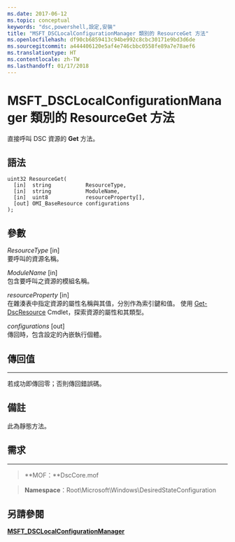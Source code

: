 ```yaml
---
ms.date: 2017-06-12
ms.topic: conceptual
keywords: "dsc,powershell,設定,安裝"
title: "MSFT_DSCLocalConfigurationManager 類別的 ResourceGet 方法"
ms.openlocfilehash: df90cb6859413c94be992c8cbc30171e9bd3d6de
ms.sourcegitcommit: a444406120e5af4e746cbbc0558fe89a7e78aef6
ms.translationtype: HT
ms.contentlocale: zh-TW
ms.lasthandoff: 01/17/2018
---
```

# <a name="resourceget-method-of-the-msftdsclocalconfigurationmanager-class"></a>MSFT_DSCLocalConfigurationManager 類別的 ResourceGet 方法

直接呼叫 DSC 資源的 **Get** 方法。

<a name="syntax"></a>語法
------

```mof
uint32 ResourceGet(
  [in]  string           ResourceType,
  [in]  string           ModuleName,
  [in]  uint8            resourceProperty[],
  [out] OMI_BaseResource configurations
);
```

<a name="parameters"></a>參數
----------

*ResourceType* \[in\]  
要呼叫的資源名稱。

*ModuleName* \[in\]  
包含要呼叫之資源的模組名稱。

*resourceProperty* \[in\]  
在雜湊表中指定資源的屬性名稱與其值，分別作為索引鍵和值。 使用 [Get-DscResource](https://technet.microsoft.com/en-us/library/dn521625.aspx) Cmdlet，探索資源的屬性和其類型。

*configurations* \[out\]  
傳回時，包含設定的內嵌執行個體。

## <a name="return-value"></a>傳回值
------------

若成功即傳回零；否則傳回錯誤碼。

## <a name="remarks"></a>備註

此為靜態方法。

## <a name="requirements"></a>需求
------------
>**MOF：**DscCore.mof

>**Namespace**：Root\Microsoft\Windows\DesiredStateConfiguration


## <a name="see-also"></a>另請參閱


[**MSFT_DSCLocalConfigurationManager**](msft-dsclocalconfigurationmanager.md)


 

 



